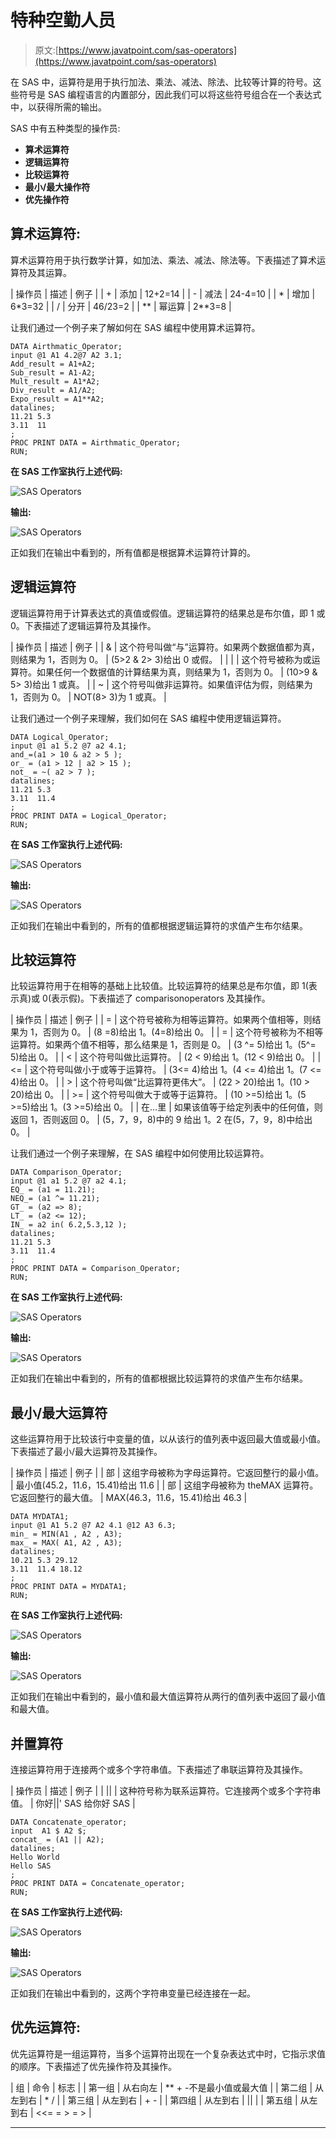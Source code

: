 # 特种空勤人员

> 原文:[https://www.javatpoint.com/sas-operators](https://www.javatpoint.com/sas-operators)

在 SAS 中，运算符是用于执行加法、乘法、减法、除法、比较等计算的符号。这些符号是 SAS 编程语言的内置部分，因此我们可以将这些符号组合在一个表达式中，以获得所需的输出。

SAS 中有五种类型的操作员:

*   **算术运算符**
*   **逻辑运算符**
*   **比较运算符**
*   **最小/最大操作符**
*   **优先操作符**

## 算术运算符:

算术运算符用于执行数学计算，如加法、乘法、减法、除法等。下表描述了算术运算符及其运算。

| 操作员 | 描述 | 例子 |
| + | 添加 | 12+2=14 |
| - | 减法 | 24-4=10 |
| * | 增加 | 6*3=32 |
| / | 分开 | 46/23=2 |
| ** | 幂运算 | 2**3=8 |

让我们通过一个例子来了解如何在 SAS 编程中使用算术运算符。

```
DATA Airthmatic_Operator;
input @1 A1 4.2@7 A2 3.1; 
Add_result = A1+A2;
Sub_result = A1-A2;
Mult_result = A1*A2;
Div_result = A1/A2;
Expo_result = A1**A2;
datalines;
11.21 5.3
3.11  11
;
PROC PRINT DATA = Airthmatic_Operator;
RUN;

```

**在 SAS 工作室执行上述代码:**

![SAS Operators](../Images/ab017504ac0f5d32b29a89eb37071a1f.png)

**输出:**

![SAS Operators](../Images/70608ec7964c3324c6527631e6c4a569.png)

正如我们在输出中看到的，所有值都是根据算术运算符计算的。

## 逻辑运算符

逻辑运算符用于计算表达式的真值或假值。逻辑运算符的结果总是布尔值，即 1 或 0。下表描述了逻辑运算符及其操作。

| 操作员 | 描述 | 例子 |
| & | 这个符号叫做“与”运算符。如果两个数据值都为真，则结果为 1，否则为 0。 | (5>2 & 2> 3)给出 0 或假。 |
| &#124; | 这个符号被称为或运算符。如果任何一个数据值的计算结果为真，则结果为 1，否则为 0。 | (10>9 & 5> 3)给出 1 或真。 |
| ~ | 这个符号叫做非运算符。如果值评估为假，则结果为 1，否则为 0。 | NOT(8> 3)为 1 或真。 |

让我们通过一个例子来理解，我们如何在 SAS 编程中使用逻辑运算符。

```
DATA Logical_Operator;
input @1 a1 5.2	@7 a2 4.1; 
and_=(a1 > 10 & a2 > 5 );
or_ = (a1 > 12 | a2 > 15 );
not_ = ~( a2 > 7 );
datalines;
11.21 5.3
3.11  11.4
;
PROC PRINT DATA = Logical_Operator;
RUN;

```

**在 SAS 工作室执行上述代码:**

![SAS Operators](../Images/57a6a450f6f3d9f9105fbaab49f91d64.png)

**输出:**

![SAS Operators](../Images/31ef17a948893f4c218b1670ba7461c7.png)

正如我们在输出中看到的，所有的值都根据逻辑运算符的求值产生布尔结果。

## 比较运算符

比较运算符用于在相等的基础上比较值。比较运算符的结果总是布尔值，即 1(表示真)或 0(表示假)。下表描述了 comparisonoperators 及其操作。

| 操作员 | 描述 | 例子 |
| = | 这个符号被称为相等运算符。如果两个值相等，则结果为 1，否则为 0。 | (8 =8)给出 1。(4=8)给出 0。 |
| = | 这个符号被称为不相等运算符。如果两个值不相等，那么结果是 1，否则是 0。 | (3 ^= 5)给出 1。(5^= 5)给出 0。 |
| < | 这个符号叫做比运算符。 | (2 < 9)给出 1。(12 < 9)给出 0。 |
| <= | 这个符号叫做小于或等于运算符。 | (3<= 4)给出 1。(4 <= 4)给出 1。(7 <= 4)给出 0。 |
| > | 这个符号叫做“比运算符更伟大”。 | (22 > 20)给出 1。(10 > 20)给出 0。 |
| >= | 这个符号叫做大于或等于运算符。 | (10 >=5)给出 1。(5 >=5)给出 1。(3 >=5)给出 0。 |
| 在…里 | 如果该值等于给定列表中的任何值，则返回 1，否则返回 0。 | (5，7，9，8)中的 9 给出 1。2 在(5，7，9，8)中给出 0。 |

让我们通过一个例子来理解，在 SAS 编程中如何使用比较运算符。

```
DATA Comparison_Operator;
input @1 a1 5.2	@7 a2 4.1; 
EQ_ = (a1 = 11.21);
NEQ_= (a1 ^= 11.21);
GT_ = (a2 => 8);
LT_ = (a2 <= 12);
IN_ = a2 in( 6.2,5.3,12 );
datalines;
11.21 5.3
3.11  11.4
;
PROC PRINT DATA = Comparison_Operator;
RUN;

```

**在 SAS 工作室执行上述代码:**

![SAS Operators](../Images/e628ddc05a25dc8d5d9779b8d156b443.png)

**输出:**

![SAS Operators](../Images/b8a30dc57f9b4d05e7206707d4505ccd.png)

正如我们在输出中看到的，所有的值都根据比较运算符的求值产生布尔结果。

## 最小/最大运算符

这些运算符用于比较该行中变量的值，以从该行的值列表中返回最大值或最小值。下表描述了最小/最大运算符及其操作。

| 操作员 | 描述 | 例子 |
| 部 | 这组字母被称为字母运算符。它返回整行的最小值。 | 最小值(45.2，11.6，15.41)给出 11.6 |
| 部 | 这组字母被称为 theMAX 运算符。它返回整行的最大值。 | MAX(46.3，11.6，15.41)给出 46.3 |

```
DATA MYDATA1;
input @1 A1 5.2	@7 A2 4.1 @12 A3 6.3; 
min_ = MIN(A1 , A2 , A3);
max_ = MAX( A1, A2 , A3);
datalines;
10.21 5.3 29.12
3.11  11.4 18.12
;
PROC PRINT DATA = MYDATA1;
RUN;

```

**在 SAS 工作室执行上述代码:**

![SAS Operators](../Images/8924ac62a6ef4c7b2d86f0cce36f8c55.png)

**输出:**

![SAS Operators](../Images/000868f836f52bd51728530bcbfb36f5.png)

正如我们在输出中看到的，最小值和最大值运算符从两行的值列表中返回了最小值和最大值。

## 并置算符

连接运算符用于连接两个或多个字符串值。下表描述了串联运算符及其操作。

| 操作员 | 描述 | 例子 |
| &#124;&#124; | 这种符号称为联系运算符。它连接两个或多个字符串值。 | 你好&#124;&#124;' SAS 给你好 SAS |

```
DATA Concatenate_operator;
input  A1 $	A2 $; 
concat_ = (A1 || A2);
datalines;
Hello World
Hello SAS
;
PROC PRINT DATA = Concatenate_operator;
RUN;

```

**在 SAS 工作室执行上述代码:**

![SAS Operators](../Images/adca2bfb784f6d6b81fd66b3b4a88bab.png)

**输出:**

![SAS Operators](../Images/2b76369aa53ae0d9ff858373741de573.png)

正如我们在输出中看到的，这两个字符串变量已经连接在一起。

## 优先运算符:

优先运算符是一组运算符，当多个运算符出现在一个复杂表达式中时，它指示求值的顺序。下表描述了优先操作符及其操作。

| 组 | 命令 | 标志 |
| 第一组 | 从右向左 | ** + -不是最小值或最大值 |
| 第二组 | 从左到右 | * / |
| 第三组 | 从左到右 | + - |
| 第四组 | 从左到右 | &#124;&#124; |
| 第五组 | 从左到右 | <<= = > = > |

* * *